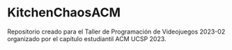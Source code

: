 # KitchenChaosACM
Repositorio creado para el Taller de Programación de Videojuegos 2023-02 organizado por el capítulo estudiantil ACM UCSP 2023.
